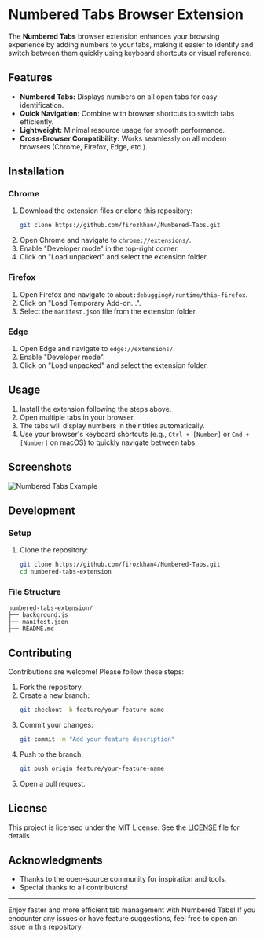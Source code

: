 # Numbered Tabs Browser Extension

The **Numbered Tabs** browser extension enhances your browsing experience by adding numbers to your tabs, making it easier to identify and switch between them quickly using keyboard shortcuts or visual reference.

## Features

- **Numbered Tabs:** Displays numbers on all open tabs for easy identification.
- **Quick Navigation:** Combine with browser shortcuts to switch tabs efficiently.
- **Lightweight:** Minimal resource usage for smooth performance.
- **Cross-Browser Compatibility:** Works seamlessly on all modern browsers (Chrome, Firefox, Edge, etc.).

## Installation

### Chrome
1. Download the extension files or clone this repository:
   ```bash
   git clone https://github.com/firozkhan4/Numbered-Tabs.git
   ```
2. Open Chrome and navigate to `chrome://extensions/`.
3. Enable "Developer mode" in the top-right corner.
4. Click on "Load unpacked" and select the extension folder.

### Firefox
1. Open Firefox and navigate to `about:debugging#/runtime/this-firefox`.
2. Click on "Load Temporary Add-on...".
3. Select the `manifest.json` file from the extension folder.

### Edge
1. Open Edge and navigate to `edge://extensions/`.
2. Enable "Developer mode".
3. Click on "Load unpacked" and select the extension folder.

## Usage

1. Install the extension following the steps above.
2. Open multiple tabs in your browser.
3. The tabs will display numbers in their titles automatically.
4. Use your browser's keyboard shortcuts (e.g., `Ctrl + [Number]` or `Cmd + [Number]` on macOS) to quickly navigate between tabs.

## Screenshots

![Numbered Tabs Example](https://yourimageurl.com/example.png)

## Development


### Setup

1. Clone the repository:
   ```bash
   git clone https://github.com/firozkhan4/Numbered-Tabs.git
   cd numbered-tabs-extension
   ```

### File Structure

```
numbered-tabs-extension/
├── background.js
├── manifest.json
├── README.md
```



## Contributing

Contributions are welcome! Please follow these steps:

1. Fork the repository.
2. Create a new branch:
   ```bash
   git checkout -b feature/your-feature-name
   ```
3. Commit your changes:
   ```bash
   git commit -m "Add your feature description"
   ```
4. Push to the branch:
   ```bash
   git push origin feature/your-feature-name
   ```
5. Open a pull request.

## License

This project is licensed under the MIT License. See the [LICENSE](./LICENSE) file for details.

## Acknowledgments

- Thanks to the open-source community for inspiration and tools.
- Special thanks to all contributors!

---

Enjoy faster and more efficient tab management with Numbered Tabs! If you encounter any issues or have feature suggestions, feel free to open an issue in this repository.
